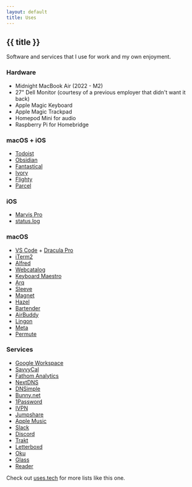 ```yaml
---
layout: default
title: Uses
---
```


<h2
  class="m-0 text-xl font-black leading-tight tracking-normal dark:text-gray-200 md:text-2xl mb-2"
>
  {{ title }}
</h2>

Software and services that I use for work and my own enjoyment.

<h3 className="text-xl font-extrabold leading-9 tracking-tight text-gray-900 dark:text-gray-100 sm:text-2xl sm:leading-10 md:text-4xl md:leading-14">Hardware</h3>

- Midnight MacBook Air (2022 - M2)
- 27" Dell Monitor (courtesy of a previous employer that didn't want it back)
- Apple Magic Keyboard
- Apple Magic Trackpad
- Homepod Mini for audio
- Raspberry Pi for Homebridge

<h3 className="text-xl font-extrabold leading-9 tracking-tight text-gray-900 dark:text-gray-100 sm:text-2xl sm:leading-10 md:text-4xl md:leading-14">macOS + iOS</h3>

- [Todoist](https://todoist.com)
- [Obsidian](https://obsidian.md)
- [Fantastical](https://flexibits.com/)
- [Ivory](https://tapbots.com/ivory)
- [Flighty](https://www.flightyapp.com)
- [Parcel](https://parcelapp.net)

<h3 className="text-xl font-extrabold leading-9 tracking-tight text-gray-900 dark:text-gray-100 sm:text-2xl sm:leading-10 md:text-4xl md:leading-14">iOS</h3>

- [Marvis Pro](https://apps.apple.com/app/marvis-pro/id1447768809)
- [status.log](https://apps.apple.com/ca/app/status-log/id6444921793)

<h3 className="text-xl font-extrabold leading-9 tracking-tight text-gray-900 dark:text-gray-100 sm:text-2xl sm:leading-10 md:text-4xl md:leading-14">macOS</h3>

- [VS Code](https://code.visualstudio.com) + [Dracula Pro](https://draculatheme.com/pro)
- [iTerm2](https://iterm2.com)
- [Alfred](https://alfredapp.com)
- [Webcatalog](https://webcatalog.io)
- [Keyboard Maestro](https://www.keyboardmaestro.com/)
- [Arq](https://www.arqbackup.com)
- [Sleeve](https://replay.software/sleeve)
- [Magnet](https://magnet.crowdcafe.com)
- [Hazel](https://www.noodlesoft.com)
- [Bartender](https://www.macbartender.com)
- [AirBuddy](https://v2.airbuddy.app)
- [Lingon](https://www.peterborgapps.com/lingon)
- [Meta](https://www.nightbirdsevolve.com/meta)
- [Permute](https://software.charliemonroe.net/permute)

<h3 className="text-xl font-extrabold leading-9 tracking-tight text-gray-900 dark:text-gray-100 sm:text-2xl sm:leading-10 md:text-4xl md:leading-14">Services</h3>

- <a href="https://referworkspace.app.goo.gl/7BYo" onclick="fathom.trackGoal('EWREAPNX', 0)">Google Workspace</a>
- <a href="https://savvycal.com/?r=coryd" onclick="fathom.trackGoal('UXTCQANC', 0)">SavvyCal</a>
- <a href="https://usefathom.com/ref/EGXCON" onclick="fathom.trackGoal('EWREAPNX', 0)">Fathom Analytics</a>
- <a href="https://nextdns.io/?from=m56mt3z6" onclick="fathom.trackGoal('CG4FNTCN', 0)">NextDNS</a>
- <a href="https://dnsimple.com/r/3a7cbb9e15df8f" onclick="fathom.trackGoal('MFQVXQQ9', 0)">DNSimple</a>
- <a href="https://bunny.net?ref=3kd0m6d30v" onclick="fathom.trackGoal('EIQ2NE4V', 0)">Bunny.net</a>
- [1Password](https://1password.com)
- [IVPN](https://www.ivpn.net)
- [Jumpshare](https://jumpshare.com)
- [Apple Music](https://music.apple.com)
- [Slack](http://slack.com)
- [Discord](http://discord.com)
- [Trakt](https://trakt.tv)
- [Letterboxd](https://letterboxd.com)
- [Oku](https://oku.club)
- [Glass](https://glass.photo)
- [Reader](https://readwise.io/read)

Check out [uses.tech](https://uses.tech) for more lists like this one.

